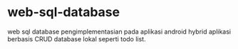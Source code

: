 # web-sql-database
web sql database
pengimplementasian pada aplikasi android hybrid aplikasi berbasis CRUD database lokal seperti todo list.
